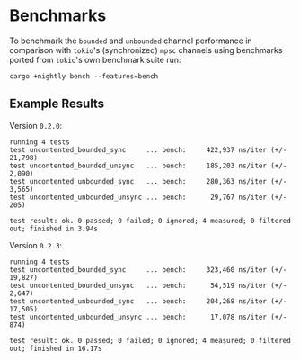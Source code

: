 # Benchmarks

To benchmark the `bounded` and `unbounded` channel performance in comparison
with `tokio`'s (synchronized) `mpsc` channels using benchmarks ported from
`tokio`'s own benchmark suite run:

```shell
cargo +nightly bench --features=bench
```

## Example Results

Version `0.2.0`:

```
running 4 tests
test uncontented_bounded_sync     ... bench:     422,937 ns/iter (+/- 21,798)
test uncontented_bounded_unsync   ... bench:     185,203 ns/iter (+/- 2,090)
test uncontented_unbounded_sync   ... bench:     280,363 ns/iter (+/- 3,565)
test uncontented_unbounded_unsync ... bench:      29,767 ns/iter (+/- 205)

test result: ok. 0 passed; 0 failed; 0 ignored; 4 measured; 0 filtered out; finished in 3.94s
```

Version `0.2.3`:

```
running 4 tests
test uncontented_bounded_sync     ... bench:     323,460 ns/iter (+/- 19,827)
test uncontented_bounded_unsync   ... bench:      54,519 ns/iter (+/- 2,647)
test uncontented_unbounded_sync   ... bench:     204,268 ns/iter (+/- 17,505)
test uncontented_unbounded_unsync ... bench:      17,078 ns/iter (+/- 874)

test result: ok. 0 passed; 0 failed; 0 ignored; 4 measured; 0 filtered out; finished in 16.17s
```